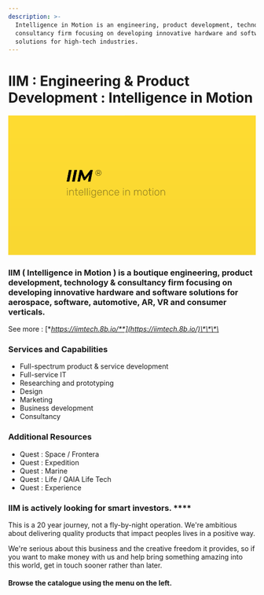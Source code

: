 ```yaml
---
description: >-
  Intelligence in Motion is an engineering, product development, technology &
  consultancy firm focusing on developing innovative hardware and software
  solutions for high-tech industries.
---
```


# IIM : Engineering & Product Development : Intelligence in Motion

![IIM : Intelligence in Motion](.gitbook/assets/iim-electric-vehicle-sybsystems%20%281%29.png)

### **IIM** \( Intelligence in Motion \) is a **boutique** engineering, product development, technology & consultancy firm focusing on developing innovative hardware and software solutions for aerospace, software, automotive, AR, VR and consumer verticals. 

See more : [**https://iimtech.8b.io/**](https://iimtech.8b.io/)\*\*\*\*



### **Services and Capabilities**

* Full-spectrum product & service development
* Full-service IT 
* Researching and prototyping
* Design
* Marketing 
* Business development
* Consultancy

### Additional Resources

* Quest : Space / Frontera 
* Quest : Expedition
* Quest : Marine
* Quest : Life  / QAIA Life Tech 
* Quest : Experience



### **IIM** is actively looking for smart investors. ****

This is a 20 year journey, not a fly-by-night operation. We're ambitious about delivering quality products that impact peoples lives in a positive way.

We're serious about this business and the creative freedom it provides, so if you want to make money with us and help bring something amazing into this world, get in touch sooner rather than later.



#### Browse the catalogue using the menu on the left.




